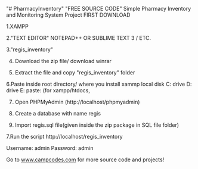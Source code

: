 "# PharmacyInventory" 
"FREE SOURCE CODE" Simple Pharmacy Inventory and Monitoring System Project
FIRST DOWNLOAD


1.XAMPP

2."TEXT EDITOR" NOTEPAD++ OR SUBLIME TEXT 3 / ETC.

3."regis_inventory"

4. Download the zip file/ download winrar

5. Extract the file and copy "regis_inventory" folder

6.Paste inside root directory/ where you install xammp local disk C: drive D: drive E: paste: (for xampp/htdocs, 

7. Open PHPMyAdmin (http://localhost/phpmyadmin)

8. Create a database with name regis

6. Import regis.sql file(given inside the zip package in SQL file folder)

7.Run the script http://localhost/regis_inventory


Username: admin
Password: admin

Go to www.campcodes.com for more source code and projects!
